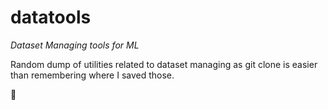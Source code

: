 # datatools
*Dataset Managing tools for ML*

Random dump of utilities related to dataset managing as git clone is easier than remembering where I saved those.

👀
